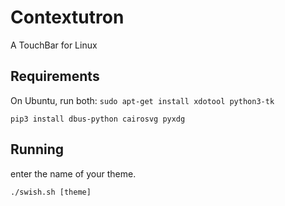 # Contextutron
A TouchBar for Linux

## Requirements
On Ubuntu, run both:
`sudo apt-get install xdotool python3-tk`

`pip3 install dbus-python cairosvg pyxdg`

## Running
enter the name of your theme.

`./swish.sh [theme]`
